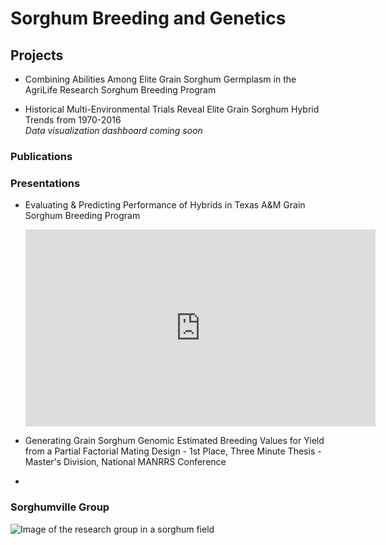 # Sorghum Breeding and Genetics


## Projects

- Combining Abilities Among Elite Grain Sorghum Germplasm in the AgriLife Research Sorghum Breeding Program


 - Historical Multi-Environmental Trials Reveal Elite Grain Sorghum Hybrid Trends from 1970-2016  
*Data visualization dashboard coming soon*







### Publications










### Presentations 

- Evaluating & Predicting Performance of Hybrids in Texas A&M Grain Sorghum Breeding Program

  <iframe width="560" height="315" src="https://www.youtube.com/embed/n1eBQRi5IrA" title="YouTube video player" frameborder="0" allow="accelerometer; autoplay; clipboard-write; encrypted-media; gyroscope; picture-in-picture" allowfullscreen></iframe>

- Generating Grain Sorghum Genomic Estimated Breeding Values for Yield from a Partial Factorial Mating Design - 1st Place, Three Minute Thesis - Master's Division, National MANRRS Conference
- 
  


### Sorghumville Group
![Image of the research group in a sorghum field](rooneylab.JPG)


